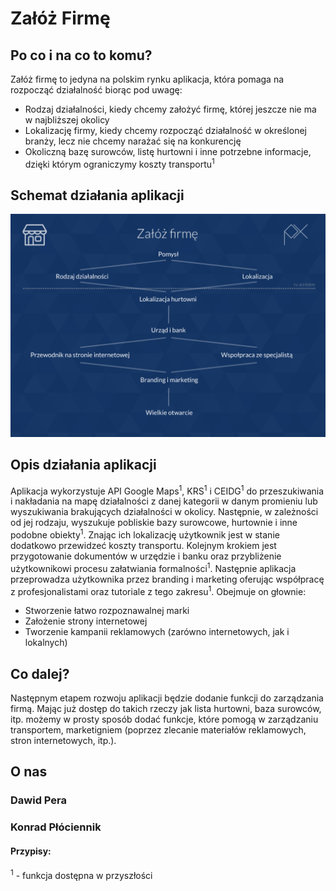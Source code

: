 # Załóż Firmę
## Po co i na co to komu?
Załóż firmę to jedyna na polskim rynku aplikacja, która pomaga na rozpocząć działalność biorąc pod uwagę:
* Rodzaj działalności, kiedy chcemy założyć firmę, której jeszcze nie ma w najbliższej okolicy
* Lokalizację firmy, kiedy chcemy rozpocząć działalność w określonej branży, lecz nie chcemy narażać się na konkurencję
* Okoliczną bazę surowców, listę hurtowni i inne potrzebne informacje, dzięki którym ograniczymy koszty transportu<sup>1</sup>

## Schemat działania aplikacji
<img src="Schemat.png" />

## Opis działania aplikacji
Aplikacja wykorzystuje API Google Maps<sup>1</sup>, KRS<sup>1</sup> i CEIDG<sup>1</sup> do przeszukiwania i nakładania na mapę działalności z danej kategorii w danym promieniu lub wyszukiwania brakujących działalności w okolicy. Następnie, w zależności od jej rodzaju, wyszukuje pobliskie bazy surowcowe, hurtownie i inne podobne obiekty<sup>1</sup>. Znając ich lokalizację użytkownik jest w stanie dodatkowo przewidzeć koszty transportu. Kolejnym krokiem jest przygotowanie dokumentów w urzędzie i banku oraz przybliżenie użytkownikowi procesu załatwiania formalności<sup>1</sup>. Następnie aplikacja przeprowadza użytkownika przez branding i marketing oferując współpracę z profesjonalistami oraz tutoriale z tego zakresu<sup>1</sup>. Obejmuje on głownie:
* Stworzenie łatwo rozpoznawalnej marki
* Założenie strony internetowej
* Tworzenie kampanii reklamowych (zarówno internetowych, jak i lokalnych)

## Co dalej?
Następnym etapem rozwoju aplikacji będzie dodanie funkcji do zarządzania firmą. Mając już dostęp do takich rzeczy jak lista hurtowni, baza surowców, itp. możemy w prosty sposób dodać funkcje, które pomogą w zarządzaniu transportem, marketigniem (poprzez zlecanie materiałów reklamowych, stron internetowych, itp.).

## O nas
### Dawid Pera
### Konrad Płóciennik

#### Przypisy:
<sup>1</sup> - funkcja dostępna w przyszłości
